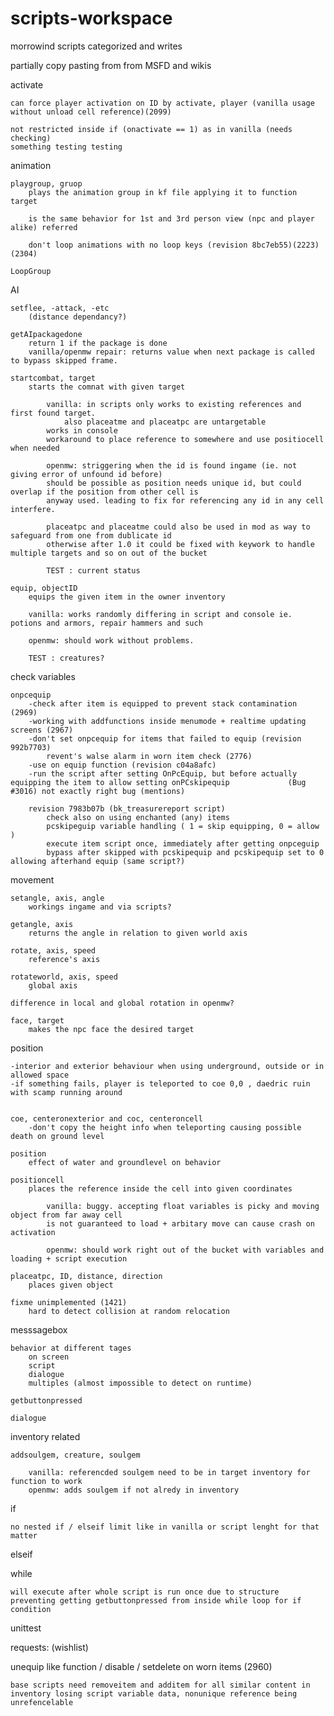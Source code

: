 # scripts-workspace
morrowind scripts categorized and writes

partially copy pasting from from MSFD and wikis 

activate

    can force player activation on ID by activate, player (vanilla usage without unload cell reference)(2099)
        
    not restricted inside if (onactivate == 1) as in vanilla (needs checking)
    something testing testing

animation

    playgroup, gruop
        plays the animation group in kf file applying it to function target
        
        is the same behavior for 1st and 3rd person view (npc and player alike) referred
        
        don't loop animations with no loop keys (revision 8bc7eb55)(2223)(2304)
        
    LoopGroup
        
        
  
AI

    setflee, -attack, -etc 
        (distance dependancy?)
        
    getAIpackagedone
        return 1 if the package is done
        vanilla/openmw repair: returns value when next package is called to bypass skipped frame.
        
    startcombat, target
        starts the comnat with given target
            
            vanilla: in scripts only works to existing references and first found target. 
                also placeatme and placeatpc are untargetable
            works in console
            workaround to place reference to somewhere and use positiocell when needed
            
            openmw: striggering when the id is found ingame (ie. not giving error of unfound id before) 
            should be possible as position needs unique id, but could overlap if the position from other cell is
            anyway used. leading to fix for referencing any id in any cell interfere. 
            
            placeatpc and placeatme could also be used in mod as way to safeguard from one from dublicate id
            otherwise after 1.0 it could be fixed with keywork to handle multiple targets and so on out of the bucket
            
            TEST : current status
        
    equip, objectID    
        equips the given item in the owner inventory
        
        vanilla: works randomly differing in script and console ie. potions and armors, repair hammers and such
        
        openmw: should work without problems.  
        
        TEST : creatures?

check variables

    onpcequip
        -check after item is equipped to prevent stack contamination (2969)
        -working with addfunctions inside menumode + realtime updating screens (2967)
        -don't set onpcequip for items that failed to equip (revision 992b7703)
            revent's walse alarm in worn item check (2776)
        -use on equip function (revision c04a8afc)
        -run the script after setting OnPcEquip, but before actually equipping the item to allow setting onPCskipequip             (Bug #3016) not exactly right bug (mentions)
        
        revision 7983b07b (bk_treasurereport script)
            check also on using enchanted (any) items
            pcskipeguip variable handling ( 1 = skip equipping, 0 = allow )
            execute item script once, immediately after getting onpceguip
            bypass after skipped with pcskipequip and pcskipequip set to 0 allowing afterhand equip (same script?)

movement

    setangle, axis, angle
        workings ingame and via scripts?
        
    getangle, axis    
        returns the angle in relation to given world axis
        
    rotate, axis, speed
        reference's axis
        
    rotateworld, axis, speed
        global axis
        
    difference in local and global rotation in openmw?
        
    face, target
        makes the npc face the desired target
    
  
position

    -interior and exterior behaviour when using underground, outside or in allowed space
    -if something fails, player is teleported to coe 0,0 , daedric ruin with scamp running around
    

    coe, centeronexterior and coc, centeroncell
        -don't copy the height info when teleporting causing possible death on ground level
        
    position 
        effect of water and groundlevel on behavior
        
    positioncell
        places the reference inside the cell into given coordinates
            
            vanilla: buggy. accepting float variables is picky and moving object from far away cell 
            is not guaranteed to load + arbitary move can cause crash on activation
            
            openmw: should work right out of the bucket with variables and loading + script execution
        
    placeatpc, ID, distance, direction
        places given object 
        
    fixme unimplemented (1421)
        hard to detect collision at random relocation 

messsagebox

    behavior at different tages
        on screen
        script
        dialogue
        multiples (almost impossible to detect on runtime)
        
    getbuttonpressed
        
    dialogue
    
inventory related

    addsoulgem, creature, soulgem
        
        vanilla: referencded soulgem need to be in target inventory for function to work 
        openmw: adds soulgem if not alredy in inventory
        

if

    no nested if / elseif limit like in vanilla or script lenght for that matter   

elseif

while

    will execute after whole script is run once due to structure 
    preventing getting getbuttonpressed from inside while loop for if condition 


unittest 


requests: (wishlist)

unequip like function / disable / setdelete on worn items (2960)

    base scripts need removeitem and additem for all similar content in 
    inventory losing script variable data, nonunique reference being unrefencelable
